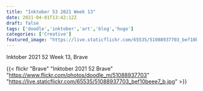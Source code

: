 ```yaml
---
title: "Inktober 53 2021 Week 13"
date: 2021-04-01T13:42:12Z
draft: false
tags: ['doodle','inktober','art','blog','hugo']
categories: ['Creative']
featured_image: "https://live.staticflickr.com/65535/51088937703_bef10beee7_b.jpg"
---
```


Inktober 2021 52 Week 13, Brave

{{< flickr "Brave"
           "Inktober 2021 52 Brave"
           "https://www.flickr.com/photos/doodle_m/51088937703"
           "https://live.staticflickr.com/65535/51088937703_bef10beee7_b.jpg" >}}


